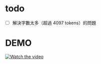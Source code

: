 # todo
- [ ] 解決字數太多（超過 4097 tokens）的問題
# DEMO
[![Watch the video](https://img.youtube.com/vi/Jha3uYX06Ik/0.jpg)](https://www.youtube.com/watch?v=Jha3uYX06Ik&feature=youtu.be)
